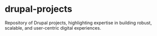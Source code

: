 # drupal-projects
Repository of Drupal projects, highlighting expertise in building robust, scalable, and user-centric digital experiences.
